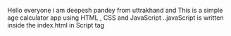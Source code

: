 Hello everyone i  am deepesh pandey from uttrakhand  and This is a simple age calculator app using HTML , CSS and JavaScript ..javaScript is written inside the index.html in Script tag
